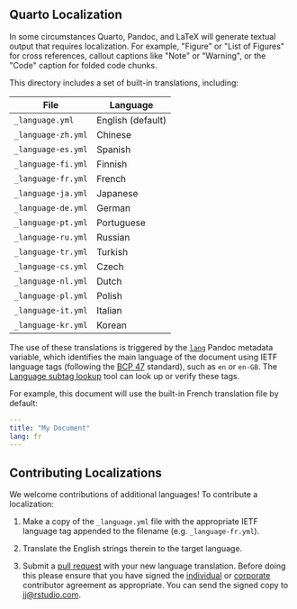 ## Quarto Localization

In some circumstances Quarto, Pandoc, and LaTeX will generate textual output that requires localization. For example, "Figure" or "List of Figures" for cross references, callout captions like "Note" or "Warning", or the "Code" caption for folded code chunks.

This directory includes a set of built-in translations, including:

| File               | Language          |
| ------------------ | ----------------- |
| `_language.yml`    | English (default) |
| `_language-zh.yml` | Chinese           |
| `_language-es.yml` | Spanish           |
| `_language-fi.yml` | Finnish           |
| `_language-fr.yml` | French            |
| `_language-ja.yml` | Japanese          |
| `_language-de.yml` | German            |
| `_language-pt.yml` | Portuguese        |
| `_language-ru.yml` | Russian           |
| `_language-tr.yml` | Turkish           |
| `_language-cs.yml` | Czech             |
| `_language-nl.yml` | Dutch             |
| `_language-pl.yml` | Polish            |
| `_language-it.yml` | Italian           |
| `_language-kr.yml` | Korean            |

The use of these translations is triggered by the [`lang`](https://pandoc.org/MANUAL.html#language-variables) Pandoc metadata variable, which identifies the main language of the document using IETF language tags (following the [BCP 47](https://tools.ietf.org/html/bcp47) standard), such as `en` or `en-GB`. The [Language subtag lookup](https://r12a.github.io/app-subtags/) tool can look up or verify these tags.

For example, this document will use the built-in French translation file by default:

```yaml
---
title: "My Document"
lang: fr
---
```

## Contributing Localizations

We welcome contributions of additional languages! To contribute a localization:

1.  Make a copy of the `_language.yml` file with the appropriate IETF language tag appended to the filename (e.g. `_language-fr.yml`).

2.  Translate the English strings therein to the target language.

3.  Submit a [pull request](https://help.github.com/articles/using-pull-requests) with your new language translation. Before doing this please ensure that you have signed the [individual](https://rstudioblog.files.wordpress.com/2017/05/rstudio_individual_contributor_agreement.pdf) or [corporate](https://rstudioblog.files.wordpress.com/2017/05/rstudio_corporate_contributor_agreement.pdf) contributor agreement as appropriate. You can send the signed copy to [jj\@rstudio.com](mailto:jj@rstudio.com).
